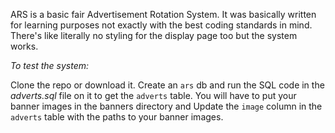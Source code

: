 ARS is a basic fair Advertisement Rotation System. 
It was basically written for learning purposes not exactly with the best coding standards in mind.
There's like literally no styling for the display page too but the system works.

*To test the system:*

Clone the repo or download it. Create an `ars` db and run the SQL code in the *adverts.sql* file on it to get the `adverts` table. You will have to put your banner images in the banners directory and Update the `image` column in the `adverts` table with the paths to your banner images.